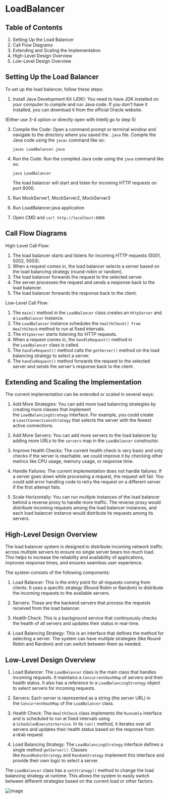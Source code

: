 # LoadBalancer
Table of Contents
-----------------

1.  Setting Up the Load Balancer
2.  Call Flow Diagrams
3.  Extending and Scaling the Implementation
4.  High-Level Design Overview
5.  Low-Level Design Overview

Setting Up the Load Balancer
----------------------------

To set up the load balancer, follow these steps:

1.  Install Java Development Kit (JDK): You need to have JDK installed on your computer to compile and run Java code. If you don't have it installed, you can download it from the official Oracle website.
   
(Either use 3-4 option or directly open with Intellij go to step 5)

3.  Compile the Code: Open a command prompt or terminal window and navigate to the directory where you saved the `.java` file. Compile the Java code using the `javac` command like so:

    ```
    javac LoadBalancer.java

    ```
4.  Run the Code: Run the compiled Java code using the `java` command like so:

    ```
    java LoadBalancer

    ```

    The load balancer will start and listen for incoming HTTP requests on port 8000.
5. Run MockServer1, MockServer2, MockServer3
6. Run  LoadBalancer.java application
7. Open CMD and ```curl http://localhost:8000```

Call Flow Diagrams
------------------

High-Level Call Flow:

1.  The load balancer starts and listens for incoming HTTP requests (5001, 5002, 5003).
2.  When a request comes in, the load balancer selects a server based on the load balancing strategy (round-robin or random).
3.  The load balancer forwards the request to the selected server.
4.  The server processes the request and sends a response back to the load balancer.
5.  The load balancer forwards the response back to the client.

Low-Level Call Flow:

1.  The `main()` method in the `LoadBalancer` class creates an `HttpServer` and a `LoadBalancer` instance.
2.  The `LoadBalancer` instance schedules the `healthCheck() From HealthCheck` method to run at fixed intervals.
3.  The `HttpServer` starts listening for HTTP requests.
4.  When a request comes in, the `handleRequest()` method in the `LoadBalancer` class is called.
5.  The `handleRequest()` method calls the `getServer()` method on the load balancing strategy to select a server.
6.  The `handleRequest()` method forwards the request to the selected server and sends the server's response back to the client.

Extending and Scaling the Implementation
----------------------------------------

The current implementation can be extended or scaled in several ways:

1.  Add More Strategies: You can add more load balancing strategies by creating more classes that implement the `LoadBalancingStrategy` interface. For example, you could create a `LeastConnectionsStrategy` that selects the server with the fewest active connections.

2.  Add More Servers: You can add more servers to the load balancer by adding more URLs to the `servers` map in the `LoadBalancer` constructor.

3.  Improve Health Checks: The current health check is very basic and only checks if the server is reachable. we could improve it by checking other metrics like CPU usage, memory usage, or response time.

4.  Handle Failures: The current implementation does not handle failures. If a server goes down while processing a request, the request will fail. You could add error handling code to retry the request on a different server if the first attempt fails.

5.  Scale Horizontally: You can run multiple instances of the load balancer behind a reverse proxy to handle more traffic. The reverse proxy would distribute incoming requests among the load balancer instances, and each load balancer instance would distribute its requests among its servers.


High-Level Design Overview
--------------------------

The load balancer system is designed to distribute incoming network traffic across multiple servers to ensure no single server bears too much load. This helps to increase the reliability and availability of applications, improves response times, and ensures seamless user experience.

The system consists of the following components:

1.  Load Balancer: This is the entry point for all requests coming from clients. It uses a specific strategy (Round Robin or Random) to distribute the incoming requests to the available servers.

2.  Servers: These are the backend servers that process the requests received from the load balancer.

3.  Health Check: This is a background service that continuously checks the health of all servers and updates their status in real-time.

4.  Load Balancing Strategy: This is an interface that defines the method for selecting a server. The system can have multiple strategies (like Round Robin and Random) and can switch between them as needed.

Low-Level Design Overview
-------------------------

1.  Load Balancer: The `LoadBalancer` class is the main class that handles incoming requests. It maintains a `ConcurrentHashMap` of servers and their health status. It also has a reference to a `LoadBalancingStrategy` object to select servers for incoming requests.

2.  Servers: Each server is represented as a string (the server URL) in the `ConcurrentHashMap` of the `LoadBalancer` class.

3.  Health Check: The `HealthCheck` class implements the `Runnable` interface and is scheduled to run at fixed intervals using a `ScheduledExecutorService`. In its `run()` method, it iterates over all servers and updates their health status based on the response from a `HEAD` request.

4.  Load Balancing Strategy: The `LoadBalancingStrategy` interface defines a single method `getServer()`. Classes like `RoundRobinStrategy` and `RandomStrategy` implement this interface and provide their own logic to select a server.

The `LoadBalancer` class has a `setStrategy()` method to change the load balancing strategy at runtime. This allows the system to easily switch between different strategies based on the current load or other factors.

![image](https://github.com/surenaman9/LoadBalancer/assets/59416438/e7304bf3-191e-4c28-9e2f-5b53387d1a27)

